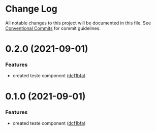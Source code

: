 # Change Log

All notable changes to this project will be documented in this file.
See [Conventional Commits](https://conventionalcommits.org) for commit guidelines.

# 0.2.0 (2021-09-01)


### Features

* created teste component ([dcf1bfa](https://github.com/mateusrdgs/frontiao-ui/commit/dcf1bfa7679f0c9d17fa6de78a7271b07e5d3bc8))





# 0.1.0 (2021-09-01)


### Features

* created teste component ([dcf1bfa](https://github.com/mateusrdgs/frontiao-ui/commit/dcf1bfa7679f0c9d17fa6de78a7271b07e5d3bc8))
